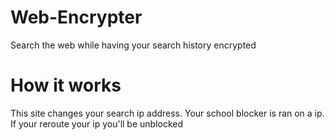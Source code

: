 # Web-Encrypter
Search the web while having your search history encrypted

# How it works

This site changes your search ip address. Your school blocker is ran on a ip. If your reroute your ip you'll be unblocked
